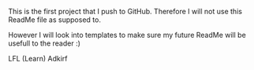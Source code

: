 This is the first project that I push to GitHub. 
Therefore I will not use this ReadMe file as supposed to. 

However I will look into templates to make sure my future ReadMe will be usefull to the reader :)

LFL (Learn)
Adkirf